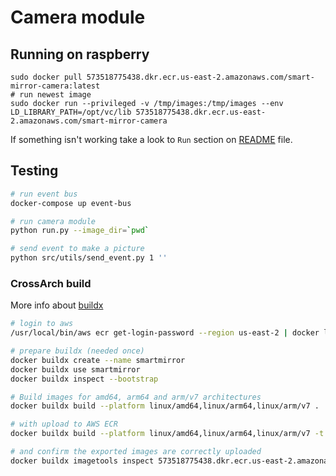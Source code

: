 # Camera module


## Running on raspberry
```
sudo docker pull 573518775438.dkr.ecr.us-east-2.amazonaws.com/smart-mirror-camera:latest
# run newest image
sudo docker run --privileged -v /tmp/images:/tmp/images --env LD_LIBRARY_PATH=/opt/vc/lib 573518775438.dkr.ecr.us-east-2.amazonaws.com/smart-mirror-camera
```
If something isn't working take a look to `Run` section on [README](README.md) file.

## Testing

```bash
# run event bus
docker-compose up event-bus

# run camera module
python run.py --image_dir=`pwd`

# send event to make a picture
python src/utils/send_event.py 1 ''
```


### CrossArch build
More info about [buildx](https://docs.docker.com/docker-for-mac/multi-arch/)
```sh
# login to aws
/usr/local/bin/aws ecr get-login-password --region us-east-2 | docker login --username AWS --password-stdin 573518775438.dkr.ecr.us-east-2.amazonaws.com

# prepare buildx (needed once)
docker buildx create --name smartmirror
docker buildx use smartmirror
docker buildx inspect --bootstrap

# Build images for amd64, arm64 and arm/v7 architectures
docker buildx build --platform linux/amd64,linux/arm64,linux/arm/v7 .

# with upload to AWS ECR
docker buildx build --platform linux/amd64,linux/arm64,linux/arm/v7 -t 573518775438.dkr.ecr.us-east-2.amazonaws.com/smart-mirror-camera:latest --push .

# and confirm the exported images are correctly uploaded
docker buildx imagetools inspect 573518775438.dkr.ecr.us-east-2.amazonaws.com/smart-mirror-camera:latest
```
